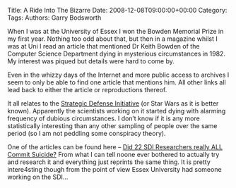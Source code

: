Title: A Ride Into The Bizarre
Date: 2008-12-08T09:00:00+00:00
Category: 
Tags: 
Authors: Garry Bodsworth

When I was at the University of Essex I won the Bowden Memorial Prize in my first year. Nothing too odd about that, but then in a magazine whilst I was at Uni I read an article that mentioned Dr Keith Bowden of the Computer Science Department dying in mysterious circumstances in 1982. My interest was piqued but details were hard to come by.

Even in the whizzy days of the Internet and more public access to archives I seem to only be able to find one article that mentions him. All other links all lead back to either the article or reproductions thereof.

It all relates to the [Strategic Defense Initiative][1] (or Star Wars as it is better known). Apparently the scientists working on it started dying with alarming frequency of dubious circumstances. I don&#8217;t know if it is any more statistically interesting than any other sampling of people over the same period (so I am not peddling some conspiracy theory).

One of the articles can be found here &#8211; [Did 22 SDI Researchers really ALL Commit Suicide?][2] From what I can tell noone ever bothered to actually try and research it and everything just reprints the same thing. It is pretty intere4sting though from the point of view Essex University had someone working on the SDI&#8230;

 [1]: http://en.wikipedia.org/wiki/Strategic_Defense_Initiative
 [2]: http://codshit.blogspot.com/2007/09/did-22-sdi-researchers-really-all.html